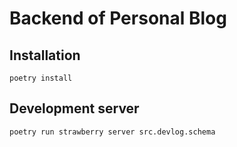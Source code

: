 # Backend of Personal Blog

## Installation
`poetry install`

## Development server
`poetry run strawberry server src.devlog.schema`
